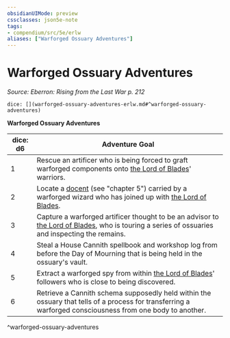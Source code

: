 ```yaml
---
obsidianUIMode: preview
cssclasses: json5e-note
tags:
- compendium/src/5e/erlw
aliases: ["Warforged Ossuary Adventures"]
---
```

# Warforged Ossuary Adventures
*Source: Eberron: Rising from the Last War p. 212* 

`dice: [](warforged-ossuary-adventures-erlw.md#^warforged-ossuary-adventures)`

**Warforged Ossuary Adventures**

| dice: d6 | Adventure Goal |
|----------|----------------|
| 1 | Rescue an artificer who is being forced to graft warforged components onto [the Lord of Blades](compendium/bestiary/npc/the-lord-of-blades-erlw.md)' warriors. |
| 2 | Locate a [docent](compendium/items/docent-erlw.md) (see "chapter 5") carried by a warforged wizard who has joined up with [the Lord of Blades](compendium/bestiary/npc/the-lord-of-blades-erlw.md). |
| 3 | Capture a warforged artificer thought to be an advisor to [the Lord of Blades](compendium/bestiary/npc/the-lord-of-blades-erlw.md), who is touring a series of ossuaries and inspecting the remains. |
| 4 | Steal a House Cannith spellbook and workshop log from before the Day of Mourning that is being held in the ossuary's vault. |
| 5 | Extract a warforged spy from within [the Lord of Blades](compendium/bestiary/npc/the-lord-of-blades-erlw.md)' followers who is close to being discovered. |
| 6 | Retrieve a Cannith schema supposedly held within the ossuary that tells of a process for transferring a warforged consciousness from one body to another. |
^warforged-ossuary-adventures